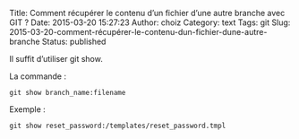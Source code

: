 Title: Comment récupérer le contenu d’un fichier d’une autre branche avec GIT ?
Date: 2015-03-20 15:27:23
Author: choiz
Category: text
Tags: git
Slug: 2015-03-20-comment-récupérer-le-contenu-dun-fichier-dune-autre-branche
Status: published

Il suffit d’utiliser git show.

La commande :

    git show branch_name:filename

Exemple :

    git show reset_password:/templates/reset_password.tmpl
